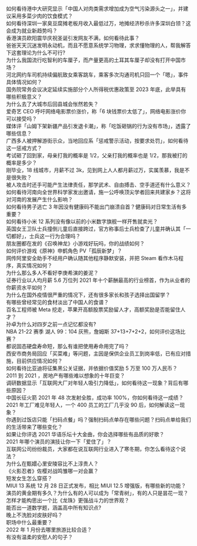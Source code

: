 如何看待港中大研究显示「中国人对肉类需求增加成为空气污染源头之一」，并建议采用多菜少肉的饮食模式？  
如何看待深圳一家臭豆腐摊老板月收入最低过万，地摊经济秒杀许多深圳白领？这会成为就业新趋势吗？  
香港演员欧阳震华庆祝圣诞引发网友不满，如何看待此事？  
爸爸天天沉迷发明永动机，而且不愿意系统学习物理，求求懂物理的人，帮我解答下这套理论为什么不可行?  
为什么我国流行吃智利的车厘子，而产量更高的土耳其车厘子却没有打开中国市场？  
河北网约车司机持续偏航致女乘客跳车，乘客多次沟通司机只回一个「嗯」，事件具体情况如何？  
国务院常务会议决定延续实施部分个人所得税优惠政策至 2023 年底，此举具有哪些积极意义？  
为什么去了大城市后回县城会怅然若失？  
爱奇艺 CEO 呼吁网络电影票价涨价，称「6 块钱票价太低了」，网络电影涨价你可以接受吗？  
媒体评「山姆下架新疆产品引发退卡潮」，称「吃饭砸锅的行为没有市场」，透露了哪些信息？  
广西多人被押解游街示众，当地回应系「惩戒警示活动，按要求处罚」，如何看待这一惩戒方式？  
考试砸了回到家，母亲打我的概率是 1/2，父亲打我的概率也是 1/2，那我被打的概率是多少？  
刚毕业，18 线城市，月薪不过 3k，见到网上人人都月薪过万，实属羡慕，我是不是很失败？  
被人攻击时还手可能产生法律责任，那学武术、自由搏击、空手道还有什么意义？  
如何看待河南向全世界科学家发出邀请，施一公呼唤顶尖学者回来共建家乡？这将对河南的发展产生什么影响？  
如何看待男子逃亡 3 年因没有健康码不能出门崩溃自首？健康码对日常生活有多重要？  
如何看待小米 12 系列没有像以前的小米数字旗舰一样开售就卖光？  
英国女王卫队士兵撞倒儿童后直接跨过，官方称事后士兵检查了儿童并确认其「一切都好」，士兵这一行为合理吗？  
朋友圈都在发的《召唤神龙》小游戏好玩吗，你的战绩如何？  
如何评价游戏《原神》申鹤角色 PV「孤辰新梦」？  
网传阿里安全助手不经用户确认随其他程序静默安装，并把 Steam 看作木马程序，真实情况如何？  
为什么那么多人不看好李庚希演的姜泥？  
证券行业以人均月薪 5.6 万位列 2021 年十个薪酬最高的行业榜首，作为从业者的你薪资水平如何？  
为什么在国外疫情很严重的情况下，还有很多家长和孩子选择出国留学？  
有哪些曾经常见的食材淡出了中国人的食谱？  
百名工程师被 Meta 挖走，苹果开高额股票奖励留人才，高额奖励是否能留住人才？  
孙卓为什么对四岁之前一点记忆都没有?  
NBA 21-22 赛季 湖人 99：104 灰熊，詹姆斯 37+13+7+2+2，如何评价这场比赛？  
都说固态硬盘寿命短，那么有谁把使用寿命用完了吗？  
西安市商务局回应「买菜难」等问题，主因是保供企业员工到岗率低，已有应对措施，目前供应情况如何？  
如何看待比亚迪将征集黑公关证据，并依据价值奖励 5 万至 100 万人民币？  
2011 到 2021 ，房地产有哪些难以想象的十年巨变？  
调研数据显示「互联网大厂对年轻人吸引力降低」，如何看待这一现象？背后有哪些原因？  
中国长征火箭 2021 年 48 次发射全胜，成功率 100%，你如何看待这一成绩？  
2021 年工厂难见年轻人，一个 400 员工的工厂几乎没 90 后，如何解读这一现象？  
你遇到过饭店只能「扫码点餐」吗？强制扫码点单存在哪些问题？扫码点单给我们的生活带来了哪些变化？  
如果让你评选 2021 华语乐坛十大金曲，你会选择哪些有品质的好歌？  
2021 年哪个演员的演技让你一下「爱住了」？  
互联网公司纷纷裁员，大家都在说互联网行业进入了寒冬期，你怎么看待这个说法？  
为什么在甄嬛心里安陵容比不上淳贵人？  
《火影忍者》佐樱对战鸣雏哪一对会赢？  
短发女生怎么穿搭？  
MIUI 13 系统 12 月 28 日正式发布，相比 MIUI 12.5 增强版，有哪些新的功能？  
演员的黄金期有多久？为什么有的人可以成为「常青树」，有的人只是昙花一现？  
怎样才能构思出一个比《龙珠》更强战斗力的世界观？  
能否出一道数学题，涵盖高中所有知识点?  
晚上不洗脸对皮肤好吗？  
职场中什么最重要？  
2022 年 1 月份去哪里旅游比较合适？  
有没有温柔的安慰人的句子？  
